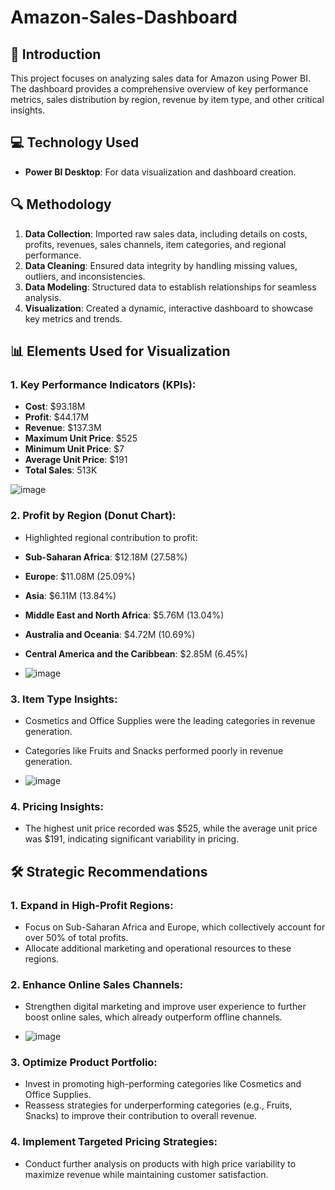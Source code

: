 # Amazon-Sales-Dashboard


## 📖 Introduction

This project focuses on analyzing sales data for Amazon using Power BI. The dashboard provides a comprehensive overview of key performance metrics, sales distribution by region, revenue by item type, and other critical insights.
## 💻 Technology Used

- **Power BI Desktop**: For data visualization and dashboard creation.


## 🔍 Methodology

1. **Data Collection**: Imported raw sales data, including details on costs, profits, revenues, sales channels, item categories, and regional performance.
2. **Data Cleaning**: Ensured data integrity by handling missing values, outliers, and inconsistencies.
3. **Data Modeling**: Structured data to establish relationships for seamless analysis.
4. **Visualization**: Created a dynamic, interactive dashboard to showcase key metrics and trends.

## 📊 Elements Used for Visualization

### 1. **Key Performance Indicators (KPIs)**:
   - **Cost**: $93.18M
   - **Profit**: $44.17M
   - **Revenue**: $137.3M
   - **Maximum Unit Price**: $525
   - **Minimum Unit Price**: $7
   - **Average Unit Price**: $191
   - **Total Sales**: 513K


![image](https://github.com/user-attachments/assets/c9eb0eb5-3040-49fa-8144-3e77b8bfbf27)

### 2. **Profit by Region (Donut Chart)**:
 - Highlighted regional contribution to profit:
 - **Sub-Saharan Africa**: $12.18M (27.58%)
 - **Europe**: $11.08M (25.09%)
 - **Asia**: $6.11M (13.84%)
 - **Middle East and North Africa**: $5.76M (13.04%)
 - **Australia and Oceania**: $4.72M (10.69%)
 - **Central America and the Caribbean**: $2.85M (6.45%)


 - ![image](https://github.com/user-attachments/assets/a92c99d7-1373-4497-8186-b3bf884b9178)


### 3. **Item Type Insights**:
   - Cosmetics and Office Supplies were the leading categories in revenue generation.
   - Categories like Fruits and Snacks performed poorly in revenue generation.

   - ![image](https://github.com/user-attachments/assets/1bed4d70-4a0c-48c2-8375-47355bebc58b)


### 4. **Pricing Insights**:
   - The highest unit price recorded was $525, while the average unit price was $191, indicating significant variability in pricing.

## 🛠️ Strategic Recommendations

### 1. **Expand in High-Profit Regions**:
   - Focus on Sub-Saharan Africa and Europe, which collectively account for over 50% of total profits.
   - Allocate additional marketing and operational resources to these regions.

### 2. **Enhance Online Sales Channels**:
   - Strengthen digital marketing and improve user experience to further boost online sales, which already outperform offline channels.

   - ![image](https://github.com/user-attachments/assets/de59c6fe-b8c4-418f-a06a-386639afefb8)


### 3. **Optimize Product Portfolio**:
   - Invest in promoting high-performing categories like Cosmetics and Office Supplies.
   - Reassess strategies for underperforming categories (e.g., Fruits, Snacks) to improve their contribution to overall revenue.

### 4. **Implement Targeted Pricing Strategies**:
   - Conduct further analysis on products with high price variability to maximize revenue while maintaining customer satisfaction.

